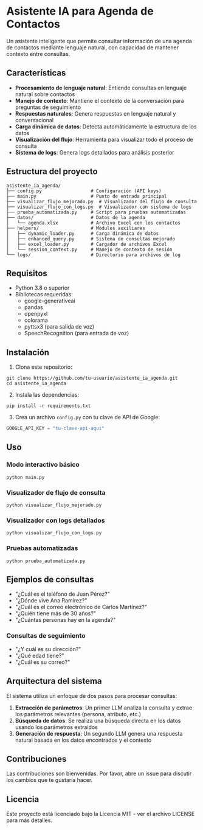 # Asistente IA para Agenda de Contactos

Un asistente inteligente que permite consultar información de una agenda de contactos mediante lenguaje natural, con capacidad de mantener contexto entre consultas.

## Características

- **Procesamiento de lenguaje natural**: Entiende consultas en lenguaje natural sobre contactos
- **Manejo de contexto**: Mantiene el contexto de la conversación para preguntas de seguimiento
- **Respuestas naturales**: Genera respuestas en lenguaje natural y conversacional
- **Carga dinámica de datos**: Detecta automáticamente la estructura de los datos
- **Visualización del flujo**: Herramienta para visualizar todo el proceso de consulta
- **Sistema de logs**: Genera logs detallados para análisis posterior

## Estructura del proyecto

```
asistente_ia_agenda/
├── config.py                  # Configuración (API keys)
├── main.py                    # Punto de entrada principal
├── visualizar_flujo_mejorado.py  # Visualizador del flujo de consulta
├── visualizar_flujo_con_logs.py  # Visualizador con sistema de logs
├── prueba_automatizada.py     # Script para pruebas automatizadas
├── datos/                     # Datos de la agenda
│   └── agenda.xlsx            # Archivo Excel con los contactos
├── helpers/                   # Módulos auxiliares
│   ├── dynamic_loader.py      # Carga dinámica de datos
│   ├── enhanced_query.py      # Sistema de consultas mejorado
│   ├── excel_loader.py        # Cargador de archivos Excel
│   └── session_context.py     # Manejo de contexto de sesión
└── logs/                      # Directorio para archivos de log
```

## Requisitos

- Python 3.8 o superior
- Bibliotecas requeridas:
  - google-generativeai
  - pandas
  - openpyxl
  - colorama
  - pyttsx3 (para salida de voz)
  - SpeechRecognition (para entrada de voz)

## Instalación

1. Clona este repositorio:
```
git clone https://github.com/tu-usuario/asistente_ia_agenda.git
cd asistente_ia_agenda
```

2. Instala las dependencias:
```
pip install -r requirements.txt
```

3. Crea un archivo `config.py` con tu clave de API de Google:
```python
GOOGLE_API_KEY = "tu-clave-api-aqui"
```

## Uso

### Modo interactivo básico

```
python main.py
```

### Visualizador de flujo de consulta

```
python visualizar_flujo_mejorado.py
```

### Visualizador con logs detallados

```
python visualizar_flujo_con_logs.py
```

### Pruebas automatizadas

```
python prueba_automatizada.py
```

## Ejemplos de consultas

- "¿Cuál es el teléfono de Juan Pérez?"
- "¿Dónde vive Ana Ramírez?"
- "¿Cuál es el correo electrónico de Carlos Martínez?"
- "¿Quién tiene más de 30 años?"
- "¿Cuántas personas hay en la agenda?"

### Consultas de seguimiento

- "¿Y cuál es su dirección?"
- "¿Qué edad tiene?"
- "¿Cuál es su correo?"

## Arquitectura del sistema

El sistema utiliza un enfoque de dos pasos para procesar consultas:

1. **Extracción de parámetros**: Un primer LLM analiza la consulta y extrae los parámetros relevantes (persona, atributo, etc.)
2. **Búsqueda de datos**: Se realiza una búsqueda directa en los datos usando los parámetros extraídos
3. **Generación de respuesta**: Un segundo LLM genera una respuesta natural basada en los datos encontrados y el contexto

## Contribuciones

Las contribuciones son bienvenidas. Por favor, abre un issue para discutir los cambios que te gustaría hacer.

## Licencia

Este proyecto está licenciado bajo la Licencia MIT - ver el archivo LICENSE para más detalles.
